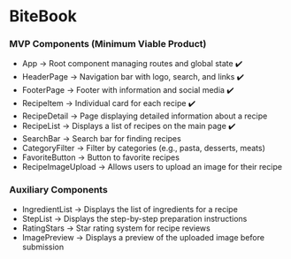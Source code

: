 # BiteBook

### MVP Components (Minimum Viable Product)
- App → Root component managing routes and global state :heavy_check_mark:
- HeaderPage → Navigation bar with logo, search, and links :heavy_check_mark:
- FooterPage → Footer with information and social media :heavy_check_mark:
- RecipeItem → Individual card for each recipe :heavy_check_mark:
- RecipeDetail → Page displaying detailed information about a recipe
- RecipeList → Displays a list of recipes on the main page :heavy_check_mark:
- SearchBar → Search bar for finding recipes
- CategoryFilter → Filter by categories (e.g., pasta, desserts, meats)
- FavoriteButton → Button to favorite recipes 
- RecipeImageUpload → Allows users to upload an image for their recipe


### Auxiliary Components
- IngredientList → Displays the list of ingredients for a recipe
- StepList → Displays the step-by-step preparation instructions
- RatingStars → Star rating system for recipe reviews
- ImagePreview → Displays a preview of the uploaded image before submission
